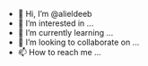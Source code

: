 - 👋 Hi, I’m @alieldeeb
- 👀 I’m interested in ...
- 🌱 I’m currently learning ...
- 💞️ I’m looking to collaborate on ...
- 📫 How to reach me ...

<!---
alieldeeb/alieldeeb is a ✨ special ✨ repository because its `README.md` (this file) appears on your GitHub profile.
You can click the Preview link to take a look at your changes.
--->
